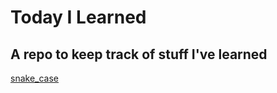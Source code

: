 # Today I Learned   
A repo to keep track of stuff I've learned
--- 
[snake_case](https://en.wikipedia.org/wiki/Snake_case)
